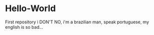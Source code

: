 # Hello-World
First repository
i DON'T NO, i'm a brazilian man, speak portuguese, my english is so bad...
